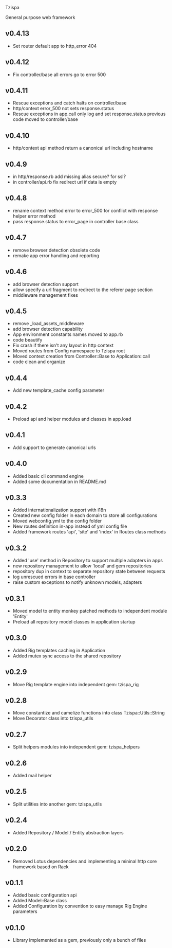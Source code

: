 Tzispa

General purpose web framework

## v0.4.13
- Set router default app to http_error 404

## v0.4.12
- Fix controller/base all errors go to error 500

## v0.4.11
- Rescue exceptions and catch halts on controller/base
- http/context error_500 not sets response.status
- Rescue exceptions in app.call only log and set response.status previous code moved to controller/base

## v0.4.10
- http/context api method return a canonical url including hostname

## v0.4.9
- in http/response.rb add missing alias secure? for ssl?
- in controller/api.rb fix redirect url if data is empty

## v0.4.8
- rename context method error to error_500 for conflict with response helper error method
- pass response.status to error_page in controller base class

## v0.4.7
- remove browser detection obsolete code
- remake app error handling and reporting

## v0.4.6
- add browser detection support
- allow specify a url fragment to redirect to the referer page section
- middleware management fixes

## v0.4.5
- remove _load_assets_middleware
- add browser detection capability
- App environment constants names moved to app.rb
- code beautify
- Fix crash if there isn't any layout in http context
- Moved routes from Config namespace to Tzispa root
- Moved context creation from Controller::Base to Application::call
- code clean and organize

## v0.4.4
- Add new template_cache config parameter

## v0.4.2
- Preload api and helper modules and classes in app.load

## v0.4.1
- Add support to generate canonical urls

## v0.4.0
- Added basic cli command engine
- Added some documentation in README.md

## v0.3.3
- Added internationalization support with i18n
- Created new config folder in each domain to store all configurations
- Moved webconfig.yml to the config folder
- New routes definition in-app instead of yml config file
- Added framework routes 'api', 'site' and 'index' in Routes class methods

## v0.3.2
- Added 'use' method in Repository to support multiple adapters in apps
- new repository management to allow 'local' and gem repositories
- repository dup in context to separate repository state between requests
- log unrescued errors in base controller
- raise custom exceptions to notify unknown models, adapters

## v0.3.1
- Moved model to entity monkey patched methods to independent module 'Entity'
- Preload all repository model classes in application startup

## v0.3.0
- Added Rig templates caching in Application
- Added mutex sync access to the shared repository

## v0.2.9
- Move Rig template engine into independent gem: tzispa_rig

## v0.2.8
- Move constantize and camelize functions into class Tzispa::Utils::String
- Move Decorator class into tzispa_utils

## v0.2.7
- Split helpers modules into independent gem: tzispa_helpers

## v0.2.6
- Added mail helper

## v0.2.5
- Split utilities into another gem: tzispa_utils

## v0.2.4
- Added Repository / Model / Entity abstraction layers

## v0.2.0
- Removed Lotus dependencies and implementing a mininal http core framework based on Rack

## v0.1.1
- Added basic configuration api
- Added Model::Base class
- Added Configuration by convention to easy manage Rig Engine parameters

## v0.1.0
- Library implemented as a gem, previously only a bunch of files
